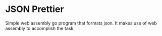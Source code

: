 # JSON Prettier
Simple web assembly go program that formats json.
It makes use of web assembly to accomplish the task
